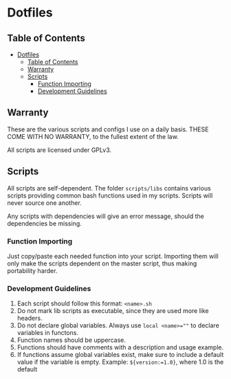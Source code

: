# Dotfiles

## Table of Contents

- [Dotfiles](#dotfiles)
  - [Table of Contents](#table-of-contents)
  - [Warranty](#warranty)
  - [Scripts](#scripts)
    - [Function Importing](#function-importing)
    - [Development Guidelines](#development-guidelines)

## Warranty

These are the various scripts and configs I use on a daily basis.
THESE COME WITH NO WARRANTY, to the fullest extent of the law.

All scripts are licensed under GPLv3.

## Scripts

All scripts are self-dependent.
The folder `scripts/libs` contains various scripts providing common bash
functions used in my scripts. Scripts will never source one another.

Any scripts with dependencies will give an error message, should the dependencies be
missing.

### Function Importing

Just copy/paste each needed function into your script. Importing
them will only make the scripts dependent on the master script, thus
making portability harder.

### Development Guidelines

1. Each script should follow this format: `<name>.sh`
2. Do not mark lib scripts as executable, since they are used more like headers.
3. Do not declare global variables. Always use `local <name>=""` to declare variables in functons.
4. Function names should be uppercase.
5. Functions should have comments with a description and usage example.
6. If functions assume global variables exist, make sure to include a default value if the variable is empty.
Example: `${version:=1.0}`, where 1.0 is the default
